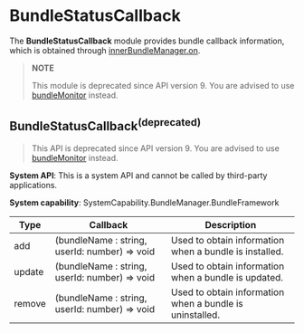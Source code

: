 # BundleStatusCallback

The **BundleStatusCallback** module provides bundle callback information, which is obtained through [innerBundleManager.on](js-apis-Bundle-InnerBundleManager.md).

> **NOTE**
>
> This module is deprecated since API version 9. You are advised to use [bundleMonitor](js-apis-bundleMonitor.md) instead.


## BundleStatusCallback<sup>(deprecated)<sup>
> This API is deprecated since API version 9. You are advised to use [bundleMonitor](js-apis-bundleMonitor.md) instead.

**System API**: This is a system API and cannot be called by third-party applications.

**System capability**: SystemCapability.BundleManager.BundleFramework

| Type  | Callback                                         | Description                                  |
| ------ | --------------------------------------------- | -------------------------------------- |
| add    | (bundleName : string, userId: number) => void | Used to obtain information when a bundle is installed.|
| update | (bundleName : string, userId: number) => void | Used to obtain information when a bundle is updated.|
| remove | (bundleName : string, userId: number) => void | Used to obtain information when a bundle is uninstalled.|
